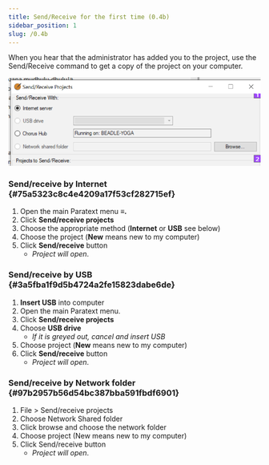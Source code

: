 ```yaml
---
title: Send/Receive for the first time (0.4b)
sidebar_position: 1
slug: /0.4b
---
```




When you hear that the administrator has added you to the project, use the Send/Receive command to get a copy of the project on your computer.


![](./1833304529.png)


### Send/receive by Internet {#75a5323c8c4e4209a17f53cf282715ef}

1. Open the main Paratext menu **≡.**
1. Click **Send/receive projects**
1. Choose the appropriate method (**Internet** or **USB** see below)
1. Choose the project (**New** means new to my computer)
1. Click **Send/receive** button
	- _Project will open_.

### Send/receive by USB {#3a5fba1f9d5b4724a2fe15823dabe6de}

1. **Insert USB** into computer
1. Open the main Paratext menu.
1. Click **Send/receive projects**
1. Choose **USB drive**
	- _If it is greyed out, cancel and insert USB_
1. Choose project (**New** means new to my computer)
1. Click **Send/receive** button
	- _Project will open_.

### Send/receive by Network folder {#97b2957b56d54bc387bba591fbdf6901}

1. File > Send/receive projects
1. Choose Network Shared folder
1. Click browse and choose the network folder
1. Choose project (New means new to my computer)
1. Click Send/receive button
	- _Project will open_.
